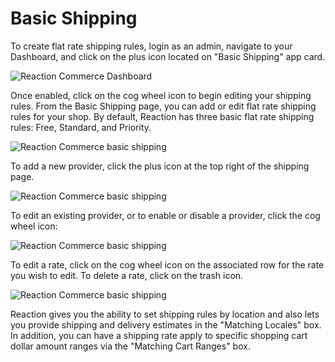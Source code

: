 # Basic Shipping

To create flat rate shipping rules, login as an admin, navigate to your Dashboard, and click on the plus icon located on "Basic Shipping" app card. 

![](https://raw.github.com/reactioncommerce/reaction/master/docs/assets/guide-dashboard-shipping-arrow.png "Reaction Commerce Dashboard")

Once enabled, click on the cog wheel icon to begin editing your shipping rules. From the Basic Shipping page, you can add or edit flat rate shipping rules for your shop. By default, Reaction has three basic flat rate shipping rules: Free, Standard, and Priority. 

![](https://raw.github.com/reactioncommerce/reaction/master/docs/assets/guide-basic-shipping.png "Reaction Commerce basic shipping")

To add a new provider, click the plus icon at the top right of the shipping page.

![](https://raw.github.com/reactioncommerce/reaction/master/docs/assets/guide-shipping-add-provider.png "Reaction Commerce basic shipping")

To edit an existing provider, or to enable or disable a provider, click the cog wheel icon:

![](https://raw.github.com/reactioncommerce/reaction/master/docs/assets/guide-shipping-update-provider.png "Reaction Commerce basic shipping")

To edit a rate, click on the cog wheel icon on the associated row for the rate you wish to edit. To delete a rate, click on the trash icon. 

![](https://raw.github.com/reactioncommerce/reaction/master/docs/assets/guide-shipping-edit-rate.png "Reaction Commerce basic shipping")

Reaction gives you the ability to set shipping rules by location and also lets you provide shipping and delivery estimates in the "Matching Locales" box. In addition, you can have a shipping rate apply to specific shopping cart dollar amount ranges via the "Matching Cart Ranges" box.


